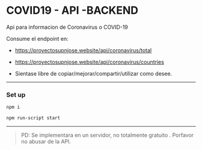 # COVID19 - API -BACKEND

Api para informacion de Coronavirus o COVID-19

Consume el endpoint en:

- https://proyectosupnjose.website/api/coronavirus/total

- https://proyectosupnjose.website/api/coronavirus/countries

- Sientase libre de copiar/mejorar/compartir/utilizar como desee.



---

### Set up

```bash
npm i
```

```bash
npm run-script start
```

---

> PD: Se implementara en un servidor, no totalmente gratuito . Porfavor no abusar de la API.

